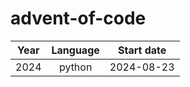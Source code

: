# advent-of-code

| Year    | Language | Start date |
| :-----: |:-------: | :--------: |
| 2024    | python   | 2024-08-23 | 